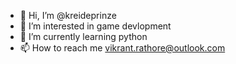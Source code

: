 - 👋 Hi, I’m @kreideprinze
- 👀 I’m interested in game devlopment
- 🌱 I’m currently learning python
- 📫 How to reach me vikrant.rathore@outlook.com

